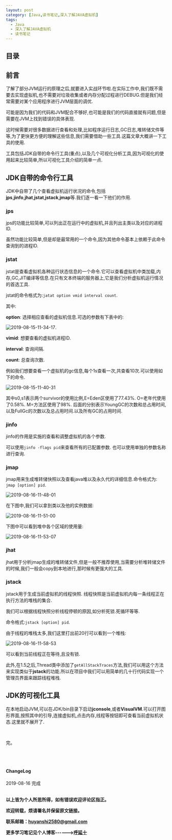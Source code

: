 ```yaml
---
layout: post
category: [Java,读书笔记,深入了解JAVA虚拟机]
tags:
  - Java
  - 深入了解JAVA虚拟机
  - 读书笔记
---
```


## 目录


## 前言

了解了部分JVM运行的原理之后,就要进入实战环节啦.在实际工作中,我们既不需要去实现虚拟机,也不需要对垃圾收集或者内存分配过程进行DEBUG.但是我们经常需要对某个应用程序进行JVM层面的调优.

可能是因为我们的代码和JVM配合不够好,也可能是我们的代码直接就有问题,但是需要在JVM上找到错误的具体表现.

这时候需要对很多数据进行查看和处理,比如程序运行日志,GC日志,堆转储文件等等,为了更快更方便的理解这些信息,我们需要借助一些工具.这篇文章大概讲一下工具的使用.

工具包括JDK自带的命令行工具(重点),以及几个可视化分析工具,因为可视化的使用起来比较简单,所以可视化工具介绍的简单一点.

## JDK自带的命令行工具

JDK中自带了几个查看虚拟机运行状况的命令,包括**jps**,**jinfo**,**jhat**,**jstat**,**jstack**,**jmap**等.我们逐一看一下他们的作用.

### jps

jps的功能比较简单,可以列出正在运行中的虚拟机,并且列出主类以及对应的进程ID.

虽然功能比较简单,但是却是最常用的一个命令,因为其他命令基本上依赖于此命令查询到的进程ID.

### jstat

jstat是查看虚拟机各种运行状态信息的一个命令.它可以查看虚拟机中类加载,内存,GC,JIT编译等信息.在只有文本终端的服务器上,它是我们分析虚拟机运行情况的首选工具.

jstat的命令格式为:`jatat option vmid interval count`.

其中:

**option**: 选择相应查看的虚拟机信息.可选的参数有下表中的:

![2019-08-15-11-34-17](http://img.couplecoders.tech/2019-08-15-11-34-17.png).

**vimid**: 想要查看的虚拟机进程ID.

**interval**: 查询间隔.

**count**: 总查询次数.

例如我们想要查看一个虚拟机的gc信息,每个1s查看一次,共查看10次.可以使用如下的命令.

![2019-08-15-11-40-31](http://img.couplecoders.tech/2019-08-15-11-40-31.png)

其中s0,s1表示两个survivor的使用比例,E=Eden区使用了77.43%. O=老年代使用了0.58%. M=方法区使用了98%. 后面的分别表示YoungGC的次数和总占用时间,以及FullGc的次数以及总占用时间.以及所有GC的占用时间.

### jinfo

jinfo的作用是实施的查看和调整虚拟机的各个参数. 

可以使用`jinfo -flags pid`来查看所有的已配置参数. 也可以使用单独的参数名称进行查询.

### jmap

jmap用来生成堆转储快照以及查看java堆以及永久代的详细信息.命令格式为: `jmap [option] pid`.

![2019-08-16-11-48-01](http://img.couplecoders.tech/2019-08-16-11-48-01.png)

在下图中,我们可以拿到类以及他的实例数据:

![2019-08-16-11-51-00](http://img.couplecoders.tech/2019-08-16-11-51-00.png)


下图中可以看到堆中各个区域的使用量:

![2019-08-16-11-53-07](http://img.couplecoders.tech/2019-08-16-11-53-07.png)

### jhat

jhat用于分析jmap生成的堆转储文件,但是一般不推荐使用,当需要分析堆转储文件的时候,我们一般会copy到本地进行,那时候有更强大的工具.

### jstack

jstack用于生成当前虚拟机的线程快照. 线程快照是当前虚拟机内每一条线程正在执行方法的堆栈的集合.

我们可以根据线程快照分析线程停顿的原因,如分析死锁.死循环等等.

命令格式:`jstack [option] pid`.

由于线程的堆栈太多,我们这里打出前20行可以看到一个堆栈:

![2019-08-16-11-58-53](http://img.couplecoders.tech/2019-08-16-11-58-53.png)

可以看到当前线程正在等待,且没有锁.

此外,在1.5之后,Thread类中添加了`getAllStackTraces`方法,我们可以用这个方法来实现类似于**jstack**的功能.所以在项目中我们可以用简单的几十行代码实现一个管理员界面来跟踪线程堆栈.



## JDK的可视化工具

在本地启动JVM,可以在JDK/bin目录下启动**jconsole**,或者**VisualVM**.可以打开图形界面,按照其中的引导,连接虚拟机,点击内存,线程等按钮即可查看当前虚拟机状态.这里就不展开了.


<br>

完。
<br>
<br>
<br>
<br>
<h4>ChangeLog</h4>
2019-08-16 完成
<br>
<br>


**以上皆为个人所思所得，如有错误欢迎评论区指正。**


**欢迎转载，烦请署名并保留原文链接。**


**联系邮箱：huyanshi2580@gmail.com**


**更多学习笔记见个人博客------><a href="{{ site.baseurl }}/">呼延十</a>**